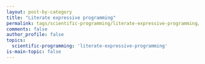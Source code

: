 ```yaml
---
layout: post-by-category
title: "Literate expressive programming"
permalink: tags/scientific-programming/literate-expressive-programming/
comments: false
author_profile: false
topics:
  scientific-programming: 'literate-expressive-programming'
is-main-topic: false
---
```


